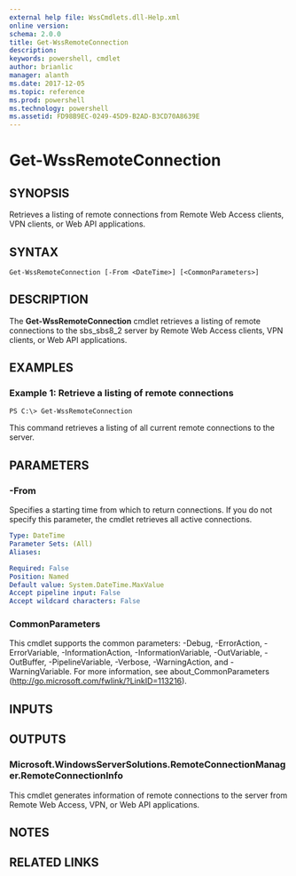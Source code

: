 ```yaml
---
external help file: WssCmdlets.dll-Help.xml
online version: 
schema: 2.0.0
title: Get-WssRemoteConnection
description: 
keywords: powershell, cmdlet
author: brianlic
manager: alanth
ms.date: 2017-12-05
ms.topic: reference
ms.prod: powershell
ms.technology: powershell
ms.assetid: FD98B9EC-0249-45D9-B2AD-B3CD70A8639E
---
```


# Get-WssRemoteConnection

## SYNOPSIS
Retrieves a listing of remote connections from Remote Web Access clients, VPN clients, or Web API applications.

## SYNTAX

```
Get-WssRemoteConnection [-From <DateTime>] [<CommonParameters>]
```

## DESCRIPTION
The **Get-WssRemoteConnection** cmdlet retrieves a listing of remote connections to the sbs_sbs8_2 server by Remote Web Access clients, VPN clients, or Web API applications.

## EXAMPLES

### Example 1: Retrieve a listing of remote connections
```
PS C:\> Get-WssRemoteConnection
```

This command retrieves a listing of all current remote connections to the server.

## PARAMETERS

### -From
Specifies a starting time from which to return connections.
If you do not specify this parameter, the cmdlet retrieves all active connections.

```yaml
Type: DateTime
Parameter Sets: (All)
Aliases: 

Required: False
Position: Named
Default value: System.DateTime.MaxValue
Accept pipeline input: False
Accept wildcard characters: False
```

### CommonParameters
This cmdlet supports the common parameters: -Debug, -ErrorAction, -ErrorVariable, -InformationAction, -InformationVariable, -OutVariable, -OutBuffer, -PipelineVariable, -Verbose, -WarningAction, and -WarningVariable. For more information, see about_CommonParameters (http://go.microsoft.com/fwlink/?LinkID=113216).

## INPUTS

## OUTPUTS

### Microsoft.WindowsServerSolutions.RemoteConnectionManager.RemoteConnectionInfo
This cmdlet generates information of remote connections to the server from Remote Web Access, VPN, or Web API applications.

## NOTES

## RELATED LINKS

